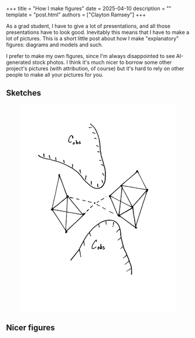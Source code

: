 +++
title = "How I make figures"
date = 2025-04-10
description = ""
template = "post.html"
authors = ["Clayton Ramsey"]
+++

As a grad student, I have to give a lot of presentations, and all those presentations have to look good.
Inevitably this means that I have to make a lot of pictures.
This is a short little post about how I make "explanatory" figures: diagrams and models and such.

I prefer to make my own figures, since I'm always disappointed to see AI-generated stock photos.
I think it's much nicer to borrow some other project's pictures (with attribution, of course) but it's hard to rely on other people to make all your pictures for you.

## Sketches

<figure>
  <img src="prm.jpg"/>
</figure>

## Nicer figures
